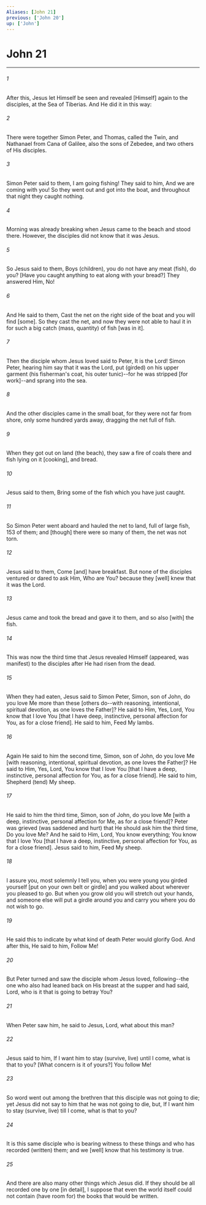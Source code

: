 ```yaml
---
Aliases: [John 21]
previous: ['John 20']
up: ['John']
---
```

# John 21

***














###### 1 






After this, Jesus let Himself be seen and revealed [Himself] again to the disciples, at the Sea of Tiberias. And He did it in this way: 













###### 2 






There were together Simon Peter, and Thomas, called the Twin, and Nathanael from Cana of Galilee, also the sons of Zebedee, and two others of His disciples. 













###### 3 






Simon Peter said to them, I am going fishing! They said to him, And we are coming with you! So they went out and got into the boat, and throughout that night they caught nothing. 













###### 4 






Morning was already breaking when Jesus came to the beach and stood there. However, the disciples did not know that it was Jesus. 













###### 5 






So Jesus said to them, Boys (children), you do not have any meat (fish), do you? [Have you caught anything to eat along with your bread?] They answered Him, No! 













###### 6 






And He said to them, Cast the net on the right side of the boat and you will find [some]. So they cast the net, and now they were not able to haul it in for such a big catch (mass, quantity) of fish [was in it]. 













###### 7 






Then the disciple whom Jesus loved said to Peter, It is the Lord! Simon Peter, hearing him say that it was the Lord, put (girded) on his upper garment (his fisherman's coat, his outer tunic)--for he was stripped [for work]--and sprang into the sea. 













###### 8 






And the other disciples came in the small boat, for they were not far from shore, only some hundred yards away, dragging the net full of fish. 













###### 9 






When they got out on land (the beach), they saw a fire of coals there and fish lying on it [cooking], and bread. 













###### 10 






Jesus said to them, Bring some of the fish which you have just caught. 













###### 11 






So Simon Peter went aboard and hauled the net to land, full of large fish, 153 of them; and [though] there were so many of them, the net was not torn. 













###### 12 






Jesus said to them, Come [and] have breakfast. But none of the disciples ventured or dared to ask Him, Who are You? because they [well] knew that it was the Lord. 













###### 13 






Jesus came and took the bread and gave it to them, and so also [with] the fish. 













###### 14 






This was now the third time that Jesus revealed Himself (appeared, was manifest) to the disciples after He had risen from the dead. 













###### 15 






When they had eaten, Jesus said to Simon Peter, Simon, son of John, do you love Me more than these [others do--with reasoning, intentional, spiritual devotion, as one loves the Father]? He said to Him, Yes, Lord, You know that I love You [that I have deep, instinctive, personal affection for You, as for a close friend]. He said to him, Feed My lambs. 













###### 16 






Again He said to him the second time, Simon, son of John, do you love Me [with reasoning, intentional, spiritual devotion, as one loves the Father]? He said to Him, Yes, Lord, You know that I love You [that I have a deep, instinctive, personal affection for You, as for a close friend]. He said to him, Shepherd (tend) My sheep. 













###### 17 






He said to him the third time, Simon, son of John, do you love Me [with a deep, instinctive, personal affection for Me, as for a close friend]? Peter was grieved (was saddened and hurt) that He should ask him the third time, Do you love Me? And he said to Him, Lord, You know everything; You know that I love You [that I have a deep, instinctive, personal affection for You, as for a close friend]. Jesus said to him, Feed My sheep. 













###### 18 






I assure you, most solemnly I tell you, when you were young you girded yourself [put on your own belt or girdle] and you walked about wherever you pleased to go. But when you grow old you will stretch out your hands, and someone else will put a girdle around you and carry you where you do not wish to go. 













###### 19 






He said this to indicate by what kind of death Peter would glorify God. And after this, He said to him, Follow Me! 













###### 20 






But Peter turned and saw the disciple whom Jesus loved, following--the one who also had leaned back on His breast at the supper and had said, Lord, who is it that is going to betray You? 













###### 21 






When Peter saw him, he said to Jesus, Lord, what about this man? 













###### 22 






Jesus said to him, If I want him to stay (survive, live) until I come, what is that to you? [What concern is it of yours?] You follow Me! 













###### 23 






So word went out among the brethren that this disciple was not going to die; yet Jesus did not say to him that he was not going to die, but, If I want him to stay (survive, live) till I come, what is that to you? 













###### 24 






It is this same disciple who is bearing witness to these things and who has recorded (written) them; and we [well] know that his testimony is true. 













###### 25 






And there are also many other things which Jesus did. If they should be all recorded one by one [in detail], I suppose that even the world itself could not contain (have room for) the books that would be written.
